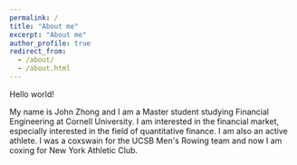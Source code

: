 ```yaml
---
permalink: /
title: "About me"
excerpt: "About me"
author_profile: true
redirect_from: 
  - /about/
  - /about.html
---
```


Hello world!

My name is John Zhong and I am a Master student studying Financial Engineering at Cornell University.
I am interested in the financial market, especially interested in the field of quantitative finance. 
I am also an active athlete. I was a coxswain for the UCSB Men's Rowing team and now I am coxing for New York Athletic Club.
